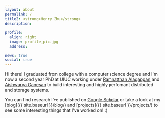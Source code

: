 ```yaml
---
layout: about
permalink: /
title2: <strong>Henry Zhu</strong>
description: 

profile:
  align: right
  image: profile_pic.jpg
  address:

news: true
social: true
---
```


Hi there! I graduated from college with a computer science degree and I'm now a second year PhD at UIUC working under [Ramnatthan Alagappan](https://ramalagappan.github.io) and [Aishwarya Ganesan](https://aishwaryaganesan.github.io) to build interesting and highly perfomant distributed and storage systems.

<!-- I like to tinker with other stuff ~ clang/llvm, reverse-engineering, computer graphics, game development, virtual/augmented reality, (having worked a bit in each one) though I'm certainly not an expert in those fields. -->

You can find research I've published on [Google Scholar](https://scholar.google.com/citations?user=GTX7CDMAAAAJ&hl=en) or take a look at my [blog]({{ site.baseurl }}/blog/) and [projects]({{ site.baseurl }}/projects/) to see some interesting things that I've worked on! :)

